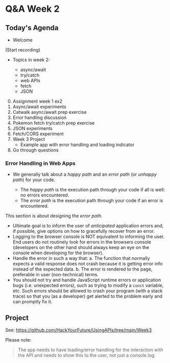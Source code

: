 <!-- cSpell:disable -->

# Q&A Week 2

## Today's Agenda

- Welcome

(Start recording)

- Topics in week 2:

  - async/await
  - try/catch
  - web APIs
  - fetch
  - JSON

0. Assignment week 1 ex2
1. Async/await experiments
2. Catwalk async/await prep exercise
3. Error handling discussion
4. Pokemon fetch try/catch prep exercise
5. JSON experiments
6. Fetch/CORS experiment
7. Week 3 Project
   - Example app with error handling and loading indicator
8. Go through questions

### Error Handling in Web Apps

- We generally talk about a _happy path_ and an _error path_ (or _unhappy path_) for your code.

  - The _happy path_ is the execution path through your code if all is well: no errors encountered.
  - The _error path_ is the execution path through your code if an error is encountered.

This section is about designing the _error path_.

- Ultimate goal is to inform the user of _anticipated_ application errors and, if possible, give options on how to gracefully recover from an error.
- Logging to the browser console is NOT equivalent to informing the user. End users do not routinely look for errors in the browsers console (developers on the other hand should always keep an eye on the console when developing for the browser).
- Handle the error in such a way that:
  a. The function that normally expects a valid response does not crash because it is getting error info instead of the expected data.
  b. The error is rendered to the page, preferable in user (non-technical) terms.
- You should not try and handle JavaScript runtime errors or application bugs (i.e. unexpected errors), such as trying to modify a `const` variable, etc. Such errors should be allowed to crash your program (with a stack trace) so that you (as a developer) get alerted to the problem early and can promptly fix it.

## Project

See: <https://github.com/HackYourFuture/UsingAPIs/tree/main/Week3>

Please note:

> The app needs to have loading/error handling for the interaction with the API and needs to show this to the user, not just a console.log.
